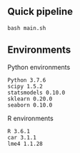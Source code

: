 ## Quick pipeline

```
bash main.sh
```

## Environments

Python environments

```
Python 3.7.6
scipy 1.5.2
statsmodels 0.10.0
sklearn 0.20.0
seaborn 0.10.0
```

R environments

```
R 3.6.1
car 3.1.1
lme4 1.1.28
```
